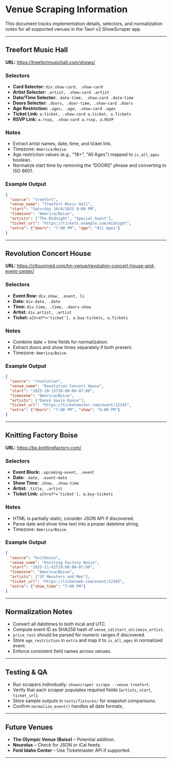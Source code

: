 # Venue Scraping Information

This document tracks implementation details, selectors, and normalization notes for all supported venues in the Tauri v2 ShowScraper app.

---

## Treefort Music Hall
**URL:** https://treefortmusichall.com/shows/

### Selectors
- **Card Selector:** `div.show-card, .show-card`
- **Artist Selector:** `.artist, .show-card .artist`
- **Date/Time Selector:** `.date-time, .show-card .date-time`
- **Doors Selector:** `.doors, .door-time, .show-card .doors`
- **Age Restriction:** `.ages, .age, .show-card .ages`
- **Ticket Link:** `a.ticket, .show-card a.ticket, a.Tickets`
- **RSVP Link:** `a.rsvp, .show-card a.rsvp, a.RSVP`

### Notes
- Extract artist names, date, time, and ticket link.
- Timezone: `America/Boise`.
- Age restriction values (e.g., "18+", "All Ages") mapped to `is_all_ages` boolean.
- Normalize start time by removing the “DOORS” phrase and converting to ISO 8601.

### Example Output
```json
{
  "source": "treefort",
  "venue_name": "Treefort Music Hall",
  "start": "Saturday 10/4/2025 8:00 PM",
  "timezone": "America/Boise",
  "artists": ["The Midnight", "Special Guest"],
  "ticket_url": "https://tickets.example.com/midnight",
  "extra": {"doors": "7:00 PM", "age": "All Ages"}
}
```

---

## Revolution Concert House
**URL:** https://cttouringid.com/tm-venue/revolution-concert-house-and-event-center/

### Selectors
- **Event Row:** `div.show, .event, li`
- **Date:** `div.date, .date`
- **Time:** `div.time, .time, .doors-show`
- **Artist:** `div.artist, .artist`
- **Ticket:** `a[href*='ticket'], a.buy-tickets, a.Tickets`

### Notes
- Combine date + time fields for normalization.
- Extract doors and show times separately if both present.
- Timezone: `America/Boise`.

### Example Output
```json
{
  "source": "revolution",
  "venue_name": "Revolution Concert House",
  "start": "2025-10-15T20:00:00-07:00",
  "timezone": "America/Boise",
  "artists": ["Dance Gavin Dance"],
  "ticket_url": "https://ticketmaster.com/event/12345",
  "extra": {"doors": "7:00 PM", "show": "8:00 PM"}
}
```

---

## Knitting Factory Boise
**URL:** https://bo.knittingfactory.com/

### Selectors
- **Event Block:** `.upcoming-event, .event`
- **Date:** `.date, .event-date`
- **Show Time:** `.show, .show-time`
- **Artist:** `.title, .artist`
- **Ticket Link:** `a[href*='ticket'], a.buy-tickets`

### Notes
- HTML is partially static; consider JSON API if discovered.
- Parse date and show time text into a proper datetime string.
- Timezone: `America/Boise`.

### Example Output
```json
{
  "source": "knitboise",
  "venue_name": "Knitting Factory Boise",
  "start": "2025-11-02T19:00:00-07:00",
  "timezone": "America/Boise",
  "artists": ["Of Monsters and Men"],
  "ticket_url": "https://ticketweb.com/event/12345",
  "extra": {"show_time": "7:00 PM"}
}
```

---

## Normalization Notes
- Convert all datetimes to both local and UTC.
- Compute event ID as SHA256 hash of `venue_id|start_utc|main_artist`.
- `price_text` should be parsed for numeric ranges if discovered.
- Store `age_restriction` in `extra` and map it to `is_all_ages` in normalized event.
- Enforce consistent field names across venues.

---

## Testing & QA
- Run scrapers individually: `showscraper scrape --venue treefort`.
- Verify that each scraper populates required fields (`artists`, `start`, `ticket_url`).
- Store sample outputs in `tests/fixtures/` for snapshot comparisons.
- Confirm `normalize_event()` handles all date formats.

---

## Future Venues
- **The Olympic Venue (Boise)** – Potential addition.
- **Neurolux** – Check for JSON or iCal feeds.
- **Ford Idaho Center** – Use Ticketmaster API if supported.

---

